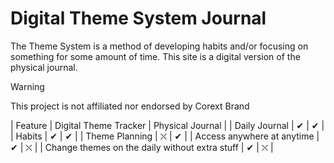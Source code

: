 # Digital Theme System Journal

The Theme System is a method of developing habits and/or focusing on something for some amount of time. This site is a digital version of the physical journal.

> [!Warning]
This project is not affiliated nor endorsed by Corext Brand

| Feature | Digital Theme Tracker | Physical Journal |
| Daily Journal | ✔ | ✔ |
| Habits | ✔ | ✔ |
| Theme Planning | ⛌ | ✔ |
| Access anywhere at anytime | ✔ | ⛌ |
| Change themes on the daily without extra stuff | ✔ | ⛌ |

